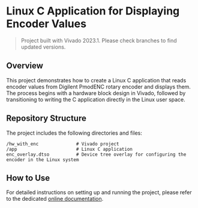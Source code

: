 # Linux C Application for Displaying Encoder Values

> Project built with Vivado 2023.1. Please check branches to find updated versions.

## Overview

This project demonstrates how to create a Linux C application that reads encoder values from Digilent PmodENC rotary encoder and displays them. The process begins with a hardware block design in Vivado, followed by transitioning to writing the C application directly in the Linux user space.

## Repository Structure

The project includes the following directories and files:
```
/hw_with_enc              # Vivado project
/app                      # Linux C application
enc_overlay.dtso          # Device tree overlay for configuring the encoder in the Linux system
```

## How to Use
For detailed instructions on setting up and running the project, please refer to the dedicated [online documentation](https://ter-zybo.github.io/Documentations/docs/pmodenc_linux/).
